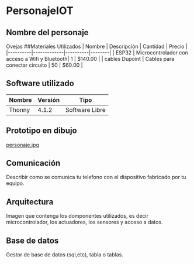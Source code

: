 # PersonajeIOT
## Nombre del personaje
Ovejas
##Materiales Utilizados
|  Nombre  | Descripción | Cantidad | Precio |
|----------|-------------|----------|--------|
| ESP32    | Microcontrolador con acceso a Wifi y Bluetooth| 1 | $140.00 |
| cables Dupoint | Cables para conectar circuito | 50 | $60.00 |

## Software utilizado
| Nombre | Versión | Tipo |
|--------|---------|------|
| Thonny | 4.1.2 | Software Libre

## Prototipo en dibujo
[personaje.jpg](https://github.com/Valeria-Gomez-Herrera/PersonajeIOT/blob/main/personaje.jpg)

## Comunicación 
Describir como se comunica tu telefono con el dispositivo fabricado por tu equipo.

## Arquitectura
Imagen que contenga los domponentes utilizados, es decir microcontrolador, los actuadores, los sensores y acceso a datos.

## Base de datos
Gestor de base de datos (sql,etc), tabla o tablas.
